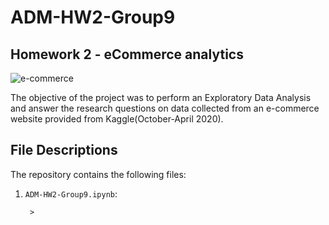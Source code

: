 # ADM-HW2-Group9
## Homework 2 - eCommerce analytics

![e-commerce](https://www.nextre.it/wp-content/uploads/2020/09/E-commerce-web-development.png)

The objective of the project was to perform an Exploratory Data Analysis and answer the research questions on data collected from an e-commerce website provided from Kaggle(October-April 2020).

## File Descriptions

The repository contains the following files:

1. `ADM-HW2-Group9.ipynb`:

        > 
